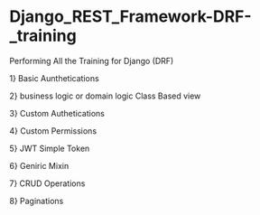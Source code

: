 # Django_REST_Framework-DRF-_training
Performing All the Training for Django (DRF)


1} Basic Aunthetications

2} business logic or domain logic Class Based view

3} Custom Authetications 

4} Custom Permissions

5} JWT Simple Token

6} Geniric Mixin 

7} CRUD Operations

8} Paginations
